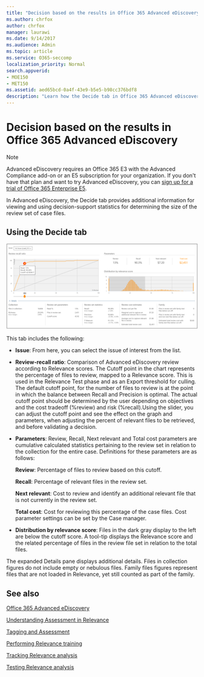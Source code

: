 ```yaml
---
title: "Decision based on the results in Office 365 Advanced eDiscovery"
ms.author: chrfox
author: chrfox
manager: laurawi
ms.date: 9/14/2017
ms.audience: Admin
ms.topic: article
ms.service: O365-seccomp
localization_priority: Normal
search.appverid: 
- MOE150
- MET150
ms.assetid: aed65bcd-0a4f-43e9-b5e5-b98cc376bdf8
description: "Learn how the Decide tab in Office 365 Advanced eDiscovery provides data that can help you determine the correct size of the review set of case files. "
---
```


# Decision based on the results in Office 365 Advanced eDiscovery

> [!NOTE]
> Advanced eDiscovery requires an Office 365 E3 with the Advanced Compliance add-on or an E5 subscription for your organization. If you don't have that plan and want to try Advanced eDiscovery, you can [sign up for a trial of Office 365 Enterprise E5](https://go.microsoft.com/fwlink/p/?LinkID=698279). 
  
 In Advanced eDiscovery, the Decide tab provides additional information for viewing and using decision-support statistics for determining the size of the review set of case files. 
  
## Using the Decide tab

![Relevance Decide](media/f32fed89-f3b5-404a-90c7-ea25d2eb58a9.png)
  
This tab includes the following:
  
- **Issue**: From here, you can select the issue of interest from the list. 
    
- **Review-recall ratio**: Comparison of Advanced eDiscovery review according to Relevance scores. The Cutoff point in the chart represents the percentage of files to review, mapped to a Relevance score. This is used in the Relevance Test phase and as an Export threshold for culling. The default cutoff point, for the number of files to review is at the point in which the balance between Recall and Precision is optimal. The actual cutoff point should be determined by the user depending on objectives and the cost tradeoff (%review) and risk (%recall).Using the slider, you can adjust the cutoff point and see the effect on the graph and parameters, when adjusting the percent of relevant files to be retrieved, and before validating a decision.
    
- **Parameters**: Review, Recall, Next relevant and Total cost parameters are cumulative calculated statistics pertaining to the review set in relation to the collection for the entire case. Definitions for these parameters are as follows:
    
    **Review**: Percentage of files to review based on this cutoff. 
    
    **Recall**: Percentage of relevant files in the review set. 
    
    **Next relevant**: Cost to review and identify an additional relevant file that is not currently in the review set. 
    
    **Total cost**: Cost for reviewing this percentage of the case files. Cost parameter settings can be set by the Case manager.
    
- **Distribution by relevance score**: Files in the dark gray display to the left are below the cutoff score. A tool-tip displays the Relevance score and the related percentage of files in the review file set in relation to the total files.
    
The expanded Details pane displays additional details. Files in collection figures do not include empty or nebulous files. Family files figures represent files that are not loaded in Relevance, yet still counted as part of the family.
  
## See also

[Office 365 Advanced eDiscovery](office-365-advanced-ediscovery.md)
  
[Understanding Assessment in Relevance](assessment-in-relevance-in-advanced-ediscovery.md)
  
[Tagging and Assessment](tagging-and-relevance-training-in-advanced-ediscovery.md)
  
[Performing Relevance training](tagging-and-assessment-in-advanced-ediscovery.md)
  
[Tracking Relevance analysis](track-relevance-analysis-in-advanced-ediscovery.md)
  
[Testing Relevance analysis](test-relevance-analysis-in-advanced-ediscovery.md)

